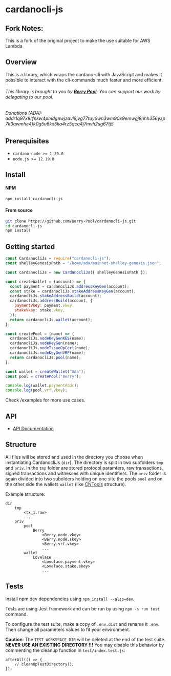 # cardanocli-js

## Fork Notes:

This is a fork of the original project to make the use suitable for AWS Lambda

## Overview

This is a library, which wraps the cardano-cli with JavaScript and makes it possible to interact with the cli-commands much faster and more efficient.

###### This library is brought to you by <b><a href="http://pipool.online/">Berry Pool</a></b>. You can support our work by delegating to our pool.

###### Donations (ADA): addr1q97x8rfnkw4pmdgnwjzavl8jvg77tuy6wn3wm90x9emwgj8nhh356yzp7k3qwmhe4fk0g5u6kx5ka4rz5qcq4j7mvh2sg67tj5

## Prerequisites

- `cardano-node >= 1.29.0`
- `node.js >= 12.19.0`

## Install

#### NPM

```bash
npm install cardanocli-js
```

#### From source

```bash
git clone https://github.com/Berry-Pool/cardanocli-js.git
cd cardanocli-js
npm install
```

## Getting started

```javascript
const CardanocliJs = require("cardanocli-js");
const shelleyGenesisPath = "/home/ada/mainnet-shelley-genesis.json";

const cardanocliJs = new CardanocliJs({ shelleyGenesisPath });

const createWallet = (account) => {
  const payment = cardanocliJs.addressKeyGen(account);
  const stake = cardanocliJs.stakeAddressKeyGen(account);
  cardanocliJs.stakeAddressBuild(account);
  cardanocliJs.addressBuild(account, {
    paymentVkey: payment.vkey,
    stakeVkey: stake.vkey,
  });
  return cardanocliJs.wallet(account);
};

const createPool = (name) => {
  cardanocliJs.nodeKeyGenKES(name);
  cardanocliJs.nodeKeyGen(name);
  cardanocliJs.nodeIssueOpCert(name);
  cardanocliJs.nodeKeyGenVRF(name);
  return cardanocliJs.pool(name);
};

const wallet = createWallet("Ada");
const pool = createPool("Berry");

console.log(wallet.paymentAddr);
console.log(pool.vrf.vkey);
```

Check /examples for more use cases.

## API

- <a href="./API.md">API Documentation</a>

## Structure

All files will be stored and used in the directory you choose when instantiating CardanocliJs (<code>dir</code>).
The directory is split in two subfolders <code>tmp</code> and <code>priv</code>.
In the <code>tmp</code> folder are stored protocol paramters, raw transactions, signed transactions and witnesses with unique identifiers.
The <code>priv</code> folder is again divided into two subolders holding on one site the pools <code>pool</code> and on the other side the wallets <code>wallet</code> (like <a href="https://cardano-community.github.io/guild-operators/#/">CNTools</a> structure).

Example structure:

```
dir
    tmp
        <tx_1.raw>
        ...
    priv
        pool
            Berry
                <Berry.node.vkey>
                <Berry.node.skey>
                <Berry.vrf.vkey>
                ...
        wallet
            Lovelace
                <Lovelace.payment.vkey>
                <Lovelace.stake.skey>
                ...
```

## Tests

Install npm dev dependencies using `npm install --also=dev`.

Tests are using Jest framework and can be run by using `npm -s run test` command.

To configure the test suite, make a copy of `.env.dist` and rename it `.env`. Then change all parameters values to fit your environment.

**Caution**: The `TEST_WORKSPACE_DIR` will be deleted at the end of the test suite. **NEVER USE AN EXISTING DIRECTORY !!!** You may disable this behavior by commenting the cleanup function in `test/index.test.js`:

    afterAll(() => {
        // cleanUpTestDirectory();
    });
